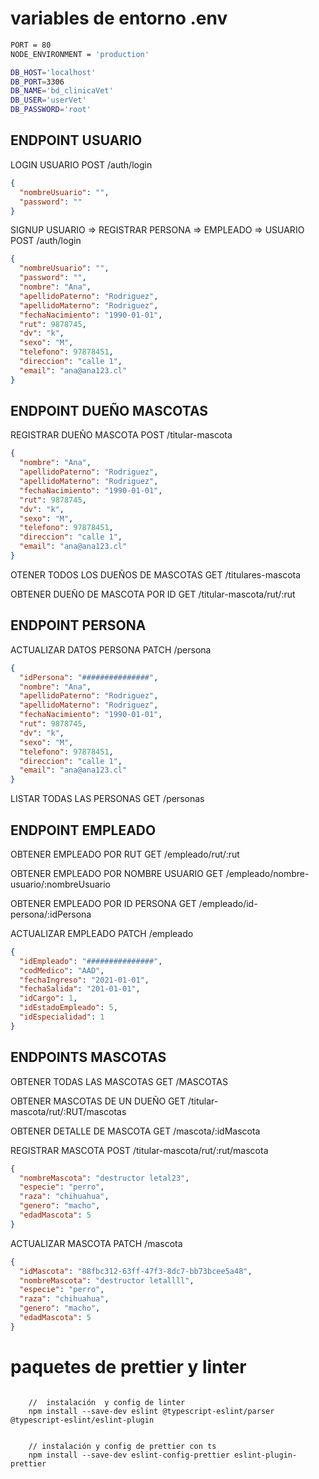 # variables de entorno .env

```bash
PORT = 80
NODE_ENVIRONMENT = 'production'

DB_HOST='localhost'
DB_PORT=3306
DB_NAME='bd_clinicaVet'
DB_USER='userVet'
DB_PASSWORD='root'
```

## ENDPOINT USUARIO

LOGIN USUARIO
POST /auth/login

```json
{
  "nombreUsuario": "",
  "password": ""
}
```

SIGNUP USUARIO => REGISTRAR PERSONA => EMPLEADO => USUARIO
POST /auth/login

```json
{
  "nombreUsuario": "",
  "password": "",
  "nombre": "Ana",
  "apellidoPaterno": "Rodriguez",
  "apellidoMaterno": "Rodriguez",
  "fechaNacimiento": "1990-01-01",
  "rut": 9878745,
  "dv": "k",
  "sexo": "M",
  "telefono": 97878451,
  "direccion": "calle 1",
  "email": "ana@ana123.cl"
}
```

## ENDPOINT DUEÑO MASCOTAS

REGISTRAR DUEÑO MASCOTA
POST /titular-mascota

```json
{
  "nombre": "Ana",
  "apellidoPaterno": "Rodriguez",
  "apellidoMaterno": "Rodriguez",
  "fechaNacimiento": "1990-01-01",
  "rut": 9878745,
  "dv": "k",
  "sexo": "M",
  "telefono": 97878451,
  "direccion": "calle 1",
  "email": "ana@ana123.cl"
}
```

OTENER TODOS LOS DUEÑOS DE MASCOTAS
GET /titulares-mascota

OBTENER DUEÑO DE MASCOTA POR ID
GET /titular-mascota/rut/:rut

## ENDPOINT PERSONA

ACTUALIZAR DATOS PERSONA
PATCH /persona

```json
{
  "idPersona": "###############",
  "nombre": "Ana",
  "apellidoPaterno": "Rodriguez",
  "apellidoMaterno": "Rodriguez",
  "fechaNacimiento": "1990-01-01",
  "rut": 9878745,
  "dv": "k",
  "sexo": "M",
  "telefono": 97878451,
  "direccion": "calle 1",
  "email": "ana@ana123.cl"
}
```

LISTAR TODAS LAS PERSONAS
GET /personas

## ENDPOINT EMPLEADO

OBTENER EMPLEADO POR RUT
GET /empleado/rut/:rut

OBTENER EMPLEADO POR NOMBRE USUARIO
GET /empleado/nombre-usuario/:nombreUsuario

OBTENER EMPLEADO POR ID PERSONA
GET /empleado/id-persona/:idPersona

ACTUALIZAR EMPLEADO
PATCH /empleado

```json
{
  "idEmpleado": "###############",
  "codMedico": "AAD",
  "fechaIngreso": "2021-01-01",
  "fechaSalida": "201-01-01",
  "idCargo": 1,
  "idEstadoEmpleado": 5,
  "idEspecialidad": 1
}
```

## ENDPOINTS MASCOTAS

OBTENER TODAS LAS MASCOTAS
GET /MASCOTAS

OBTENER MASCOTAS DE UN DUEÑO
GET /titular-mascota/rut/:RUT/mascotas

OBTENER DETALLE DE MASCOTA
GET /mascota/:idMascota

REGISTRAR MASCOTA
POST /titular-mascota/rut/:rut/mascota

```json
{
  "nombreMascota": "destructor letal23",
  "especie": "perro",
  "raza": "chihuahua",
  "genero": "macho",
  "edadMascota": 5
}
```

ACTUALIZAR MASCOTA
PATCH /mascota

```json
{
  "idMascota": "88fbc312-63ff-47f3-8dc7-bb73bcee5a48",
  "nombreMascota": "destructor letallll",
  "especie": "perro",
  "raza": "chihuahua",
  "genero": "macho",
  "edadMascota": 5
}
```

# paquetes de prettier y linter

```

    //  instalación  y config de linter
    npm install --save-dev eslint @typescript-eslint/parser @typescript-eslint/eslint-plugin


    // instalación y config de prettier con ts
    npm install --save-dev eslint-config-prettier eslint-plugin-prettier

```
